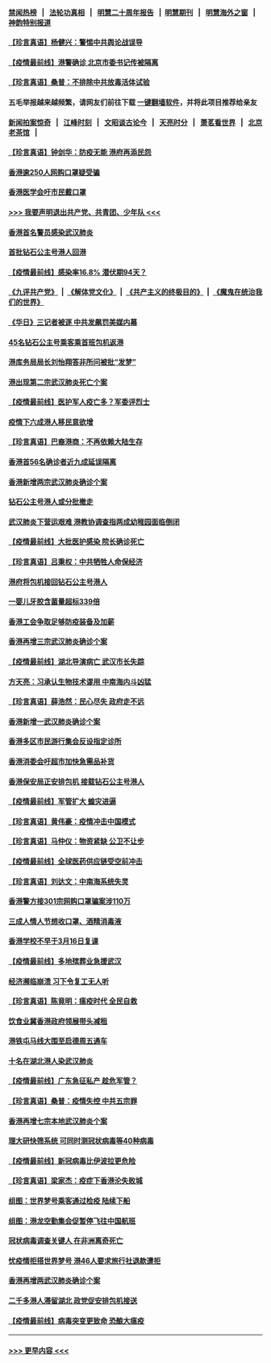 #### [禁闻热榜](热点新闻.md?=0)  &nbsp;&nbsp;|&nbsp;&nbsp; [法轮功真相](https://github.com/gfw-breaker/truth/blob/master/README.md?=0) &nbsp;&nbsp;|&nbsp;&nbsp; [明慧二十周年报告](https://github.com/gfw-breaker/mh-reports/blob/master/README.md?=0) &nbsp;&nbsp;|&nbsp;&nbsp;[明慧期刊](https://github.com/gfw-breaker/mh-qikan) &nbsp;&nbsp;|&nbsp;&nbsp; [明慧海外之窗](https://github.com/gfw-breaker/mh-news/blob/master/README.md?=0) &nbsp;&nbsp;|&nbsp;&nbsp; [神韵特别报道](https://github.com/gfw-breaker/mh-news/blob/master/shenyun.md?=0)
#### [【珍言真语】杨健兴：警惕中共舆论战误导](../pages/nsc415/n11888131.md?t=02232231) 
#### [【疫情最前线】港警确诊 北京市委书记传被隔离](../pages/nsc415/n11886872.md?t=02232231) 
#### [【珍言真语】桑普：不排除中共放毒活体试验](../pages/nsc415/n11886832.md?t=02232231) 
#### 五毛举报越来越频繁，请网友们前往下载 [一键翻墙软件](https://github.com/gfw-breaker/ssr-accounts)，并将此项目推荐给亲友
#### [新闻拍案惊奇](https://github.com/gfw-breaker/banned-news/blob/master/pages/link4.md) &nbsp;&nbsp;|&nbsp;&nbsp; [江峰时刻](https://github.com/gfw-breaker/banned-news/blob/master/pages/link4.md) &nbsp;&nbsp;|&nbsp;&nbsp; [文昭谈古论今](https://github.com/gfw-breaker/banned-news/blob/master/pages/link4.md) &nbsp;&nbsp;|&nbsp;&nbsp; [天亮时分](https://github.com/gfw-breaker/banned-news/blob/master/pages/link4.md) &nbsp;&nbsp;|&nbsp;&nbsp; [萧茗看世界](https://github.com/gfw-breaker/banned-news/blob/master/pages/link4.md) &nbsp;&nbsp;|&nbsp;&nbsp; [北京老茶馆](https://github.com/gfw-breaker/banned-news/blob/master/pages/link4.md) &nbsp;&nbsp;|&nbsp;&nbsp; 
#### [【珍言真语】钟剑华：防疫无能 港府再添民怨](../pages/nsc415/n11884504.md?t=02232231) 
#### [香港逾250人网购口罩疑受骗](../pages/nsc415/n11884388.md?t=02232231) 
#### [香港医学会吁市民戴口罩](../pages/nsc415/n11884367.md?t=02232231) 
#### [>>> 我要声明退出共产党、共青团、少年队 <<<](https://github.com/begood0513/goodnews/blob/master/quit/letter.md) 
#### [香港首名警员感染武汉肺炎](../pages/nsc415/n11884357.md?t=02232231) 
#### [首批钻石公主号港人回港](../pages/nsc415/n11884333.md?t=02232231) 
#### [【疫情最前线】感染率16.8% 潜伏期94天？](../pages/nsc415/n11884256.md?t=02232231) 
#### [《九评共产党》](https://github.com/begood0513/9ping.md/blob/master/README.md) &nbsp;|&nbsp; [《解体党文化》](../../../../jtdwh.md/blob/master/README.md)  &nbsp;|&nbsp; [《共产主义的终极目的》](../../../../gczydzjmd.md/blob/master/README.md) &nbsp;|&nbsp; [《魔鬼在统治我们的世界》](../../../../mgztzwmdsj.md/blob/master/README.md) 
#### [《华日》三记者被逐 中共发飙罚美媒内幕](../pages/nsc415/n11884184.md?t=02232231) 
#### [45名钻石公主号乘客乘首班包机返港](../pages/nsc415/n11881770.md?t=02232231) 
#### [港库务局局长刘怡翔答非所问被批“发梦”](../pages/nsc415/n11881752.md?t=02232231) 
#### [港出现第二宗武汉肺炎死亡个案](../pages/nsc415/n11881736.md?t=02232231) 
#### [【疫情最前线】医护军人疫亡多？军委评烈士](../pages/nsc415/n11881655.md?t=02232231) 
#### [疫情下六成港人移民意欲增](../pages/nsc415/n11881699.md?t=02232231) 
#### [【珍言真语】巴裔港商：不再依赖大陆生存](../pages/nsc415/n11881126.md?t=02232231) 
#### [香港首56名确诊者近九成延误隔离](../pages/nsc415/n11879079.md?t=02232231) 
#### [香港新增两宗武汉肺炎确诊个案](../pages/nsc415/n11879064.md?t=02232231) 
#### [钻石公主号港人或分批撤走](../pages/nsc415/n11879029.md?t=02232231) 
#### [武汉肺炎下营运艰难 港教协调查指两成幼稚园面临倒闭](../pages/nsc415/n11878989.md?t=02232231) 
#### [【疫情最前线】大批医护感染 院长确诊死亡](../pages/nsc415/n11878595.md?t=02232231) 
#### [【珍言真语】吕秉权：中共牺牲人命保经济](../pages/nsc415/n11878390.md?t=02232231) 
#### [港府将包机接回钻石公主号港人](../pages/nsc415/n11876352.md?t=02232231) 
#### [一婴儿牙胶含菌量超标339倍](../pages/nsc415/n11876336.md?t=02232231) 
#### [香港工会争取足够防疫装备及加薪](../pages/nsc415/n11876313.md?t=02232231) 
#### [香港再增三宗武汉肺炎确诊个案](../pages/nsc415/n11876297.md?t=02232231) 
#### [【疫情最前线】湖北导演病亡 武汉市长失踪](../pages/nsc415/n11876272.md?t=02232231) 
#### [方天亮：习承认生物技术谬用 中南海内斗凶猛](../pages/nsc415/n11873679.md?t=02232231) 
#### [【珍言真语】薛浩然：民心尽失 政府走不远](../pages/nsc415/n11875838.md?t=02232231) 
#### [香港新增一武汉肺炎确诊个案](../pages/nsc415/n11874044.md?t=02232231) 
#### [香港多区市民游行集会反设指定诊所](../pages/nsc415/n11874017.md?t=02232231) 
#### [香港消委会吁超市加快急需品补货](../pages/nsc415/n11874003.md?t=02232231) 
#### [香港保安局正安排包机 接载钻石公主号港人](../pages/nsc415/n11873932.md?t=02232231) 
#### [【疫情最前线】军管扩大 蝗灾进逼](../pages/nsc415/n11873780.md?t=02232231) 
#### [【珍言真语】黄伟豪：疫情冲击中国模式](../pages/nsc415/n11873482.md?t=02232231) 
#### [【珍言真语】马仲仪：物资紧缺 公卫不让步](../pages/nsc415/n11872315.md?t=02232231) 
#### [【疫情最前线】全球医药供应链受空前冲击](../pages/nsc415/n11869614.md?t=02232231) 
#### [【珍言真语】刘达文：中南海系统失灵](../pages/nsc415/n11869465.md?t=02232231) 
#### [香港警方接301宗网购口罩骗案涉110万](../pages/nsc415/n11867572.md?t=02232231) 
#### [三成人情人节想收口罩、酒精消毒液](../pages/nsc415/n11867523.md?t=02232231) 
#### [香港学校不早于3月16日复课](../pages/nsc415/n11867498.md?t=02232231) 
#### [【疫情最前线】多地殡葬业急援武汉](../pages/nsc415/n11866914.md?t=02232231) 
#### [经济濒临崩溃 习下令复工无人听](../pages/nsc415/n11867269.md?t=02232231) 
#### [【珍言真语】陈竟明：瘟疫时代 全民自救](../pages/nsc415/n11866765.md?t=02232231) 
#### [饮食业冀香港政府领展带头减租](../pages/nsc415/n11864876.md?t=02232231) 
#### [港铁屯马线大围至启德周五通车](../pages/nsc415/n11864842.md?t=02232231) 
#### [十名在湖北港人染武汉肺炎](../pages/nsc415/n11864807.md?t=02232231) 
#### [【疫情最前线】广东急征私产 趁危军管？](../pages/nsc415/n11864205.md?t=02232231) 
#### [【珍言真语】桑普：疫情失控 中共五宗罪](../pages/nsc415/n11864157.md?t=02232231) 
#### [香港再增七宗本地武汉肺炎个案](../pages/nsc415/n11862405.md?t=02232231) 
#### [理大研快筛系统 可同时测冠状病毒等40种病毒](../pages/nsc415/n11862376.md?t=02232231) 
#### [【疫情最前线】新冠病毒比伊波拉更危险](../pages/nsc415/n11862199.md?t=02232231) 
#### [【珍言真语】梁家杰：疫症下香港沦失败城](../pages/nsc415/n11861588.md?t=02232231) 
#### [组图：世界梦号乘客通过检疫 陆续下船](../pages/nsc415/n11858302.md?t=02232231) 
#### [组图：港龙空勤集会促暂停飞往中国航班](../pages/nsc415/n11858190.md?t=02232231) 
#### [冠状病毒调查关键人 在非洲离奇死亡](../pages/nsc415/n11859798.md?t=02232231) 
#### [忧疫情拒搭世界梦号 港46人要求旅行社退款遭拒](../pages/nsc415/n11859849.md?t=02232231) 
#### [香港再增两武汉肺炎确诊个案](../pages/nsc415/n11859833.md?t=02232231) 
#### [二千多港人滞留湖北 政党促安排包机接送](../pages/nsc415/n11859831.md?t=02232231) 
#### [【疫情最前线】病毒突变更致命 恐酿大瘟疫](../pages/nsc415/n11859604.md?t=02232231) 

----
#### [ >>> 更早内容 <<< ](../indexes/nsc415-earlier.md)
